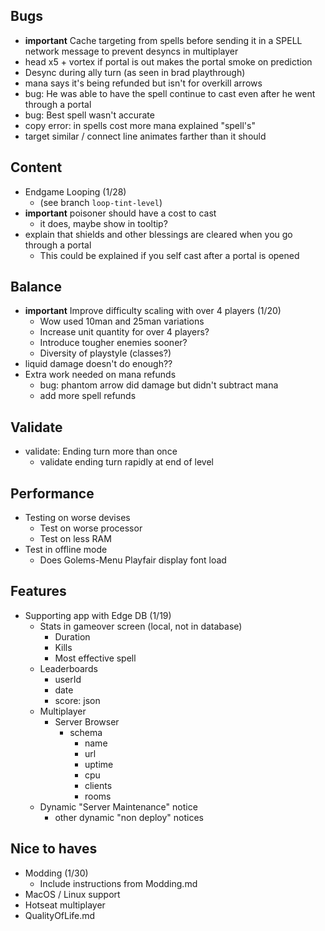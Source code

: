 
## Bugs 
- **important** Cache targeting from spells before sending it in a SPELL network message to prevent desyncs in multiplayer
- head x5 + vortex if portal is out makes the portal smoke on prediction
- Desync during ally turn (as seen in brad playthrough)
- mana says it's being refunded but isn't for overkill arrows
- bug: He was able to have the spell continue to cast even after he went through a portal
- bug: Best spell wasn't accurate
- copy error: in spells cost more mana explained "spell\'s"
- target similar / connect line animates farther than it should
## Content
- Endgame Looping (1/28)
    - (see branch `loop-tint-level`)
- **important** poisoner should have a cost to cast
    - it does, maybe show in tooltip?
- explain that shields and other blessings are cleared when you go through a portal
    - This could be explained if you self cast after a portal is opened

## Balance
- **important** Improve difficulty scaling with over 4 players (1/20)
    - Wow used 10man and 25man variations
    - Increase unit quantity for over 4 players?
    - Introduce tougher enemies sooner?
    - Diversity of playstyle (classes?)
- liquid damage doesn't do enough??
- Extra work needed on mana refunds
    - bug: phantom arrow did damage but didn't subtract mana
    - add more spell refunds


## Validate
- validate: Ending turn more than once
    - validate ending turn rapidly at end of level
## Performance
- Testing on worse devises
    - Test on worse processor
    - Test on less RAM
- Test in offline mode
    - Does Golems-Menu Playfair display font load

## Features
- Supporting app with Edge DB (1/19)
    - Stats in gameover screen (local, not in database)
        - Duration
        - Kills
        - Most effective spell
    - Leaderboards
        - userId
        - date
        - score: json
    - Multiplayer
        - Server Browser
            - schema
                - name
                - url
                - uptime
                - cpu
                - clients
                - rooms
    - Dynamic "Server Maintenance" notice
        - other dynamic "non deploy" notices


## Nice to haves
- Modding (1/30)
    - Include instructions from Modding.md
- MacOS / Linux support
- Hotseat multiplayer
- QualityOfLife.md